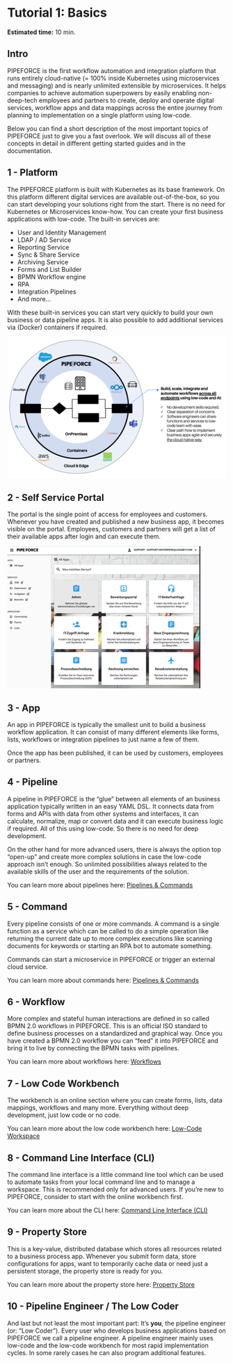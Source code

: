 # Tutorial 1: Basics

**Estimated time:** 10 min.

## Intro

PIPEFORCE is the first workflow automation and integration platform that runs entirely cloud-native (= 100% inside Kubernetes using microservices and messaging) and is nearly unlimited extensible by microservices. It helps companies to achieve automation superpowers by easily enabling non-deep-tech employees and partners to create, deploy and operate digital services, workflow apps and data mappings across the entire journey from planning to implementation on a single platform using low-code.

Below you can find a short description of the most important topics of PIPEFORCE just to give you a fast overlook. We will discuss all of these concepts in detail in different getting started guides and in the documentation.

## 1 - Platform

The PIPEFORCE platform is built with Kubernetes as its base framework. On this platform different digital services are available out-of-the-box, so you can start developing your solutions right from the start. There is no need for Kubernetes or Microservices know-how. You can create your first business applications with low-code. The built-in services are:

*   User and Identity Management
*   LDAP / AD Service
*   Reporting Service
*   Sync & Share Service
*   Archiving Service
*   Forms and List Builder
*   BPMN Workflow engine
*   RPA
*   Integration Pipelines
*   And more…
    

With these built-in services you can start very quickly to build your own business or data pipeline apps. It is also possible to add additional services via (Docker) containers if required.

![](../img/image-20210225-132457.png)

## 2 - Self Service Portal

The portal is the single point of access for employees and customers. Whenever you have created and published a new business app, it becomes visible on the portal. Employees, customers and partners will get a list of their available apps after login and can execute them.

![](../img/image-20210219-183117.png)

## 3 - App

An app in PIPEFORCE is typically the smallest unit to build a business workflow application. It can consist of many different elements like forms, lists, workflows or integration pipelines to just name a few of them.

Once the app has been published, it can be used by customers, employees or partners.

## 4 - Pipeline

A pipeline in PIPEFORCE is the “glue” between all elements of an business application typically written in an easy YAML DSL. It connects data from forms and APIs with data from other systems and interfaces, it can calculate, normalize, map or convert data and it can execute business logic if required. All of this using low-code. So there is no need for deep development.

On the other hand for more advanced users, there is always the option top “open-up” and create more complex solutions in case the low-code approach isn’t enough. So unlimited possibilities always related to the available skills of the user and the requirements of the solution.

You can learn more about pipelines here: [Pipelines & Commands](../guides/Pipelines-&-Commands)

## 5 - Command

Every pipeline consists of one or more commands. A command is a single function as a service which can be called to do a simple operation like returning the current date up to more complex executions like scanning documents for keywords or starting an RPA bot to automate something.

Commands can start a microservice in PIPEFORCE or trigger an external cloud service.

You can learn more about commands here: [Pipelines & Commands](../guides/Pipelines-&-Commands)

## 6 - Workflow

More complex and stateful human interactions are defined in so called BPMN 2.0 workflows in PIPEFORCE. This is an official ISO standard to define business processes on a standardized and graphical way. Once you have created a BPMN 2.0 workflow you can “feed” it into PIPEFORCE and bring it to live by connecting the BPMN tasks with pipelines.

You can learn more about workflows here: [Workflows](../guides/workflows)

## 7 - Low Code Workbench

The workbench is an online section where you can create forms, lists, data mappings, workflows and many more. Everything without deep development, just low code or no code.

You can learn more about the low code workbench here: [Low-Code Workspace](../guides/low-code)

## 8 - Command Line Interface (CLI)

The command line interface is a little command line tool which can be used to automate tasks from your local command line and to manage a workspace. This is recommended only for advanced users. If you’re new to PIPEFORCE, consider to start with the online workbench first.

You can learn more about the CLI here: [Command Line Interface (CLI)](../api/cli)

## 9 - Property Store

This is a key-value, distributed database which stores all resources related to a business process app. Whenever you submit form data, store configurations for apps, want to temporarily cache data or need just a persistent storage, the property store is ready for you.

You can learn more about the property store here: [Property Store](../guides/propertystore)

## 10 - Pipeline Engineer / The Low Coder

And last but not least the most important part: It’s **you**, the pipeline engineer (or: “Low Coder”). Every user who develops business applications based on PIPEFORCE we call a pipeline engineer. A pipeline engineer mainly uses low-code and the low-code workbench for most rapid implementation cycles. In some rarely cases he can also program additional features.
